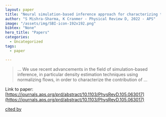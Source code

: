 ```yaml
---
layout: paper
title: "Neural simulation-based inference approach for characterizing the Galactic Center -ray excess"
author: "S Mishra-Sharma, K Cranmer - Physical Review D, 2022 - APS"
image: "/assets/img/SBI-icon-192x192.png"
bibtex: "None"
hero_title: "Papers"
categories:
  - Uncategorized
tags:
  - paper

---
```

>… We use recent advancements in the field of simulation-based inference, in particular density estimation techniques using normalizing flows, in order to characterize the contribution of …

Link to paper: [https://journals.aps.org/prd/abstract/10.1103/PhysRevD.105.063017](https://journals.aps.org/prd/abstract/10.1103/PhysRevD.105.063017)

[cited by](https://scholar.google.com/scholar?cites=11093087193446363998&as_sdt=2005&sciodt=0,5&hl=en&num=20)
